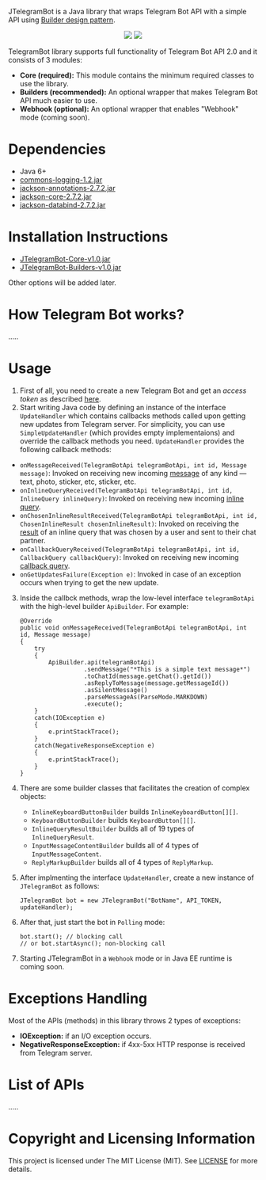 JTelegramBot is a Java library that wraps Telegram Bot API with a simple API using [Builder design pattern](https://en.wikipedia.org/wiki/Builder_pattern#Java_example).

<div style="text-align:center">
    <img src="https://github.com/Eng-Fouad/JTelegramBot/raw/master/assets/Java_logo.png"/>
    <img src="https://github.com/Eng-Fouad/JTelegramBot/raw/master/assets/telegram_logo.PNG"/>
 </div>

TelegramBot library supports full functionality of Telegram Bot API 2.0 and it consists of 3 modules:

 - **Core (required):** This module contains the minimum required classes to use the library.
 - **Builders (recommended):** An optional wrapper that makes Telegram Bot API much easier to use.
 - **Webhook (optional):** An optional wrapper that enables "Webhook" mode (coming soon).

# Dependencies

 - Java 6+
 - [commons-logging-1.2.jar](https://github.com/Eng-Fouad/JTelegramBot/raw/master/JTelegramBot%20Core/libs/commons-logging-1.2.jar)
 - [jackson-annotations-2.7.2.jar](https://github.com/Eng-Fouad/JTelegramBot/raw/master/JTelegramBot%20Core/libs/jackson-annotations-2.7.2.jar)
 - [jackson-core-2.7.2.jar](https://github.com/Eng-Fouad/JTelegramBot/raw/master/JTelegramBot%20Core/libs/jackson-core-2.7.2.jar)
 - [jackson-databind-2.7.2.jar](https://github.com/Eng-Fouad/JTelegramBot/raw/master/JTelegramBot%20Core/libs/jackson-databind-2.7.2.jar)
 
# Installation Instructions

- [JTelegramBot-Core-v1.0.jar](https://github.com/Eng-Fouad/JTelegramBot/raw/v1.0/JTelegramBot-Core-v1.0.jar)
- [JTelegramBot-Builders-v1.0.jar](https://github.com/Eng-Fouad/JTelegramBot/raw/v1.0/JTelegramBot-Builders-v1.0.jar)

Other options will be added later.

# How Telegram Bot works?

.....

# Usage

 1. First of all, you need to create a new Telegram Bot and get an *access token* as described [here](https://core.telegram.org/bots#3-how-do-i-create-a-bot).
 2. Start writing Java code by defining an instance of the interface `UpdateHandler` which contains callbacks methods called upon getting new updates from Telegram server. For simplicity, you can use `SimpleUpdateHandler` (which provides empty implementaions) and override the callback methods you need. `UpdateHandler` provides the following callback methods:
 
   - `onMessageReceived(TelegramBotApi telegramBotApi, int id, Message message)`: Invoked on receiving new incoming [message](https://core.telegram.org/bots/api#message) of any kind — text, photo, sticker, etc, sticker, etc.
   - `onInlineQueryReceived(TelegramBotApi telegramBotApi, int id, InlineQuery inlineQuery)`: Invoked on receiving new incoming [inline query](https://core.telegram.org/bots/api#inlinequery).
   - `onChosenInlineResultReceived(TelegramBotApi telegramBotApi, int id, ChosenInlineResult chosenInlineResult)`: Invoked on receiving the [result](https://core.telegram.org/bots/api#choseninlineresult) of an inline query that was chosen by a user and sent to their chat partner.
   - `onCallbackQueryReceived(TelegramBotApi telegramBotApi, int id, CallbackQuery callbackQuery)`: Invoked on receiving new incoming [callback query](https://core.telegram.org/bots/api#callbackquery).
   - `onGetUpdatesFailure(Exception e)`: Invoked in case of an exception occurs when trying to get the new update.
 3. Inside the callbck methods, wrap the low-level interface `telegramBotApi` with the high-level builder `ApiBuilder`. For example:

        @Override
        public void onMessageReceived(TelegramBotApi telegramBotApi, int id, Message message)
        {
            try
            {
                ApiBuilder.api(telegramBotApi)
                          .sendMessage("*This is a simple text message*")
                          .toChatId(message.getChat().getId())
                          .asReplyToMessage(message.getMessageId())
                          .asSilentMessage()
                          .parseMessageAs(ParseMode.MARKDOWN)
                          .execute();
            }
            catch(IOException e)
            {
                e.printStackTrace();
            }
            catch(NegativeResponseException e)
            {
                e.printStackTrace();
            }
        }
        
 4. There are some builder classes that facilitates the creation of complex objects:

    - `InlineKeyboardButtonBuilder` builds `InlineKeyboardButton[][]`.
    - `KeyboardButtonBuilder` builds `KeyboardButton[][]`.
    - `InlineQueryResultBuilder` builds all of 19 types of `InlineQueryResult`.
    - `InputMessageContentBuilder` builds all of 4 types of `InputMessageContent`.
    - `ReplyMarkupBuilder` builds all of 4 types of `ReplyMarkup`.

 5. After implmenting the interface `UpdateHandler`, create a new instance of `JTelegramBot` as follows:

        JTelegramBot bot = new JTelegramBot("BotName", API_TOKEN, updateHandler);

 6. After that, just start the bot in `Polling` mode:

        bot.start(); // blocking call
        // or bot.startAsync(); non-blocking call

 7. Starting JTelegramBot in a `Webhook` mode or in Java EE runtime is coming soon.


# Exceptions Handling

Most of the APIs (methods) in this library throws 2 types of exceptions:

 - **IOException:** if an I/O exception occurs.
 - **NegativeResponseException:** if 4xx-5xx HTTP response is received from Telegram server.
 

# List of APIs

.....


# Copyright and Licensing Information

This project is licensed under The MIT License (MIT). See [LICENSE](LICENSE) for more details.
